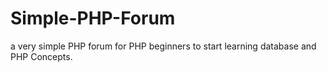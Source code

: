 # Simple-PHP-Forum
a very simple PHP forum for PHP beginners to start learning database and PHP Concepts.
